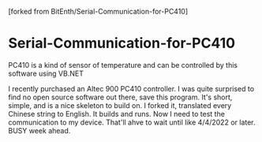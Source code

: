 [forked from BitEnth/Serial-Communication-for-PC410]
# Serial-Communication-for-PC410
PC410 is a kind of sensor of temperature and can be controlled by this software using VB.NET

I recently purchased an Altec 900 PC410 controller. I was quite surprised to find no open source software out there, save this program. It's short, simple, and is a nice skeleton to build on. I forked it, translated every Chinese string to English. It builds and runs. Now I need to test the communication to my device. That'll ahve to wait until like 4/4/2022 or later. BUSY week ahead.
